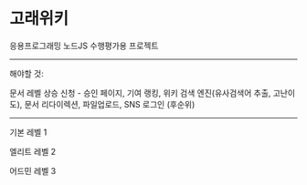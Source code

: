 
# 고래위키

응용프로그래밍 노드JS 수행평가용 프로젝트

- - -

해야할 것:

문서 레벨 상승 신청 - 승인 페이지, 기여 랭킹, 위키 검색 엔진(유사검색어 추출, 고난이도), 문서 리다이렉션, 파일업로드, SNS 로그인 (후순위)

- - -

기본 레벨 1

엘리트 레벨 2

어드민 레벨 3
